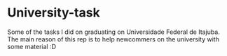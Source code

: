# University-task
Some of the tasks I did on graduating on Universidade Federal de Itajuba. The main reason of this rep is to help newcommers on the university with some material :D
